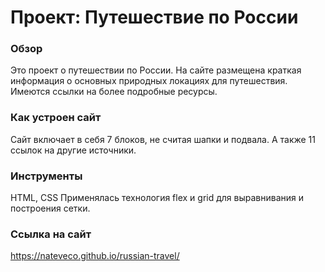 # Проект: Путешествие по России

### Обзор

Это проект о путешествии по России. На сайте размещена краткая информация о основных природных локациях для путешествия. Имеются ссылки на более подробные ресурсы.

### Как устроен сайт

Сайт включает в себя 7 блоков, не считая шапки и подвала. А также 11 ссылок на другие источники.

### Инструменты

HTML, CSS
Применялась технология flex и grid для выравнивания и построения сетки.

### Ссылка на сайт

https://nateveco.github.io/russian-travel/
